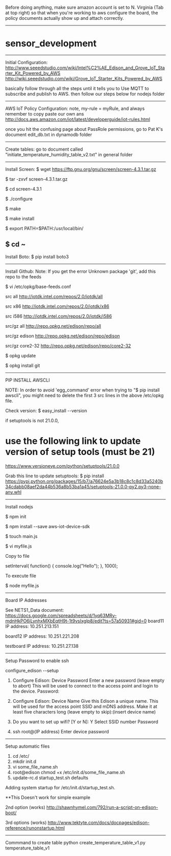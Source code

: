 Before doing anything, make sure amazon account is set to N. Virginia (Tab at top right) so that when you're working to aws configure the board, the policy documents actually show up and attach correctly.
_____________________________________________________________________________________

# sensor_development

-------------------------------------------------------------------------------------

Initial Configuration:
http://www.seeedstudio.com/wiki/Intel%C2%AE_Edison_and_Grove_IoT_Starter_Kit_Powered_by_AWS
http://wiki.seeedstudio.com/wiki/Grove_IoT_Starter_Kits_Powered_by_AWS

basically follow through all the steps until it tells you to Use MQTT to subscribe and publish to AWS. 
then follow our steps below for nodejs folder

-------------------------------------------------------------------------------------

AWS IoT Policy Configuration: note, my-rule = myRule, and always remember to copy paste our own ans
http://docs.aws.amazon.com/iot/latest/developerguide/iot-rules.html

once you hit the confusing page about PassRole permissions, go to Pat K's document edit_db.txt in dynamodb folder

-------------------------------------------------------------------------------------

Create tables: go to document called "initiate_temperature_humidity_table_v2.txt" in general folder

-------------------------------------------------------------------------------------

Install Screen:
$ wget https://ftp.gnu.org/gnu/screen/screen-4.3.1.tar.gz

$ tar -zxvf screen-4.3.1.tar.gz

$ cd screen-4.3.1

$ ./configure

$ make

$ make install

$ export PATH=$PATH:/usr/local/bin/

$ cd ~
-------------------------------------------------------------------------------------

Install Boto:
$ pip install boto3

-------------------------------------------------------------------------------------

Install Github:
Note: If you get the error Unknown package 'git', add this repo to the feeds

$ vi /etc/opkg/base-feeds.conf

src all     http://iotdk.intel.com/repos/2.0/iotdk/all

src x86 http://iotdk.intel.com/repos/2.0/iotdk/x86

src i586    http://iotdk.intel.com/repos/2.0/iotdk/i586

src/gz all http://repo.opkg.net/edison/repo/all

src/gz edison http://repo.opkg.net/edison/repo/edison

src/gz core2-32 http://repo.opkg.net/edison/repo/core2-32

$ opkg update

$ opkg install git

-------------------------------------------------------------------------------------
PIP INSTALL AWSCLI

NOTE: In order to avoid 'egg_command' error when trying to "$ pip install awscli", you might need to delete the first 3 src lines in the above /etc/opkg file.

Check version: 
$ easy_install --version

if setuptools is not 21.0.0, 

# use the following link to update version of setup tools (must be 21)

https://www.versioneye.com/python/setuptools/21.0.0

Grab this line to update setuptools:
$ pip install https://pypi.python.org/packages/15/b7/a76624e5a3b18c8c1c8d33a5240b34cdabb08aef2da44b536a8b53ba1a45/setuptools-21.0.0-py2.py3-none-any.whl

-------------------------------------------------------------------------------------

Install nodejs

$ npm init

$ npm install --save aws-iot-device-sdk

$ touch main.js

$ vi myfile.js

Copy to file

setInterval( function() {
    console.log("Hello");
}, 1000);


To execute file

$ node myfile.js

-------------------------------------------------------------------------------------
Board IP Addresses 

See NETS1_Data document: 
https://docs.google.com/spreadsheets/d/1yq63MRy-mdnHkPO6iLynhxMXbEqtH9t-1t9vsIxglp8/edit?ts=57a50931#gid=0
board11 IP address: 10.251.213.151

board12 IP address: 10.251.221.208

testboard IP address: 10.251.27.138

-------------------------------------------------------------------------------------
Setup Password to enable ssh 

configure_edison --setup

1. Configure Edison: Device Password
Enter a new password (leave empty to abort)
This will be used to connect to the access point and login to the device.
Password: <insert password>

2. Configure Edison: Device Name
Give this Edison a unique name.
This will be used for the access point SSID and mDNS address.
Make it at least five characters long (leave empty to skip):(insert device name)

3. Do you want to set up wifi? [Y or N]: Y
Select SSID number
Password

4. ssh root@(IP address)
Enter device password

-------------------------------------------------------------------------------------
Setup automatic files

1. cd /etc/
2. mkdir init.d
3. vi some_file_name.sh
4. root@edison chmod +x /etc/init.d/some_file_name.sh
5. update-rc.d startup_test.sh defaults

Adding system startup for /etc/init.d/startup_test.sh.

**This Doesn't work for simple example

2nd option (works)
http://shawnhymel.com/792/run-a-script-on-edison-boot/

3rd options (works)
http://www.tektyte.com/docs/docpages/edison-reference/runonstartup.html

-------------------------------------------------------------------------------------
Commmand to create table 
python create_temperature_table_v1.py temperature_table_v1


